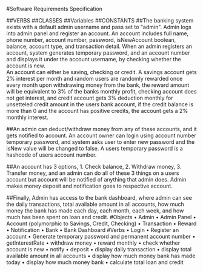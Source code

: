#Software Requirements Specification

##VERBS
##CLASSES
##Variables
##CONSTANTS
##The banking system exists with a default admin username and pass set to "admin". Admin logs into admin panel and register an account.  An account includes full name, phone number, account number, password, isNewAccount boolean, balance, account type, and transaction detail. When an admin registers an account, system generates temporary password, and an account number and displays it under the account username, by checking whether the account is new.  
An account can either be saving, checking or credit. A savings account gets 2% interest per month and random users are randomly rewarded once every month upon withdrawing money from the bank, the reward amount will be equivalent to 3% of the banks monthly profit, checking account does not get interest, and credit account gets 3% deduction monthly for unsetteled credit amount in the users bank account, if the credit balance is more than 0 and the account has positive credits, the account gets a 2% monthly interest.

##An admin can deduct/withdraw money from any of these accounts, and it gets notified to account. An account owner can login using account number temporary password, and system asks user to enter new password and the isNew value will be changed to false. A users temporary password is a hashcode of users account number.

##An account has 3 options, 1. Check balance, 2. Withdraw money, 3. Transfer money, and an admin can do all of these 3 things on a users account but account will be notified of anything that admin does. Admin makes money deposit and notification goes to respective account.

##Finally, Admin has access to the bank dashboard, where admin can see the daily transactions, total available amount in all accounts, how much money the bank has made each day, each month, each week, and how much has been spent on loan and credit.
#Objects
•	Admin
•	Admin Panel
•	Account (polymorphic to Savings, Credit, Checking)
•	Transaction
•	Reward
•	Notification
•	Bank 
•	Bank Dashboard
#Verbs
•	Login 
•	Register an account
•	Generate temporary password and permanent account number
•	getInterestRate
•	withdraw money
•	reward monthly
•	check whether account is new
•	notify
•	deposit
•	display daily transaction
•	display total available amount in all accounts
•	display how much money bank has made today
•	display how much money bank 
•	calculate total loan and credit




